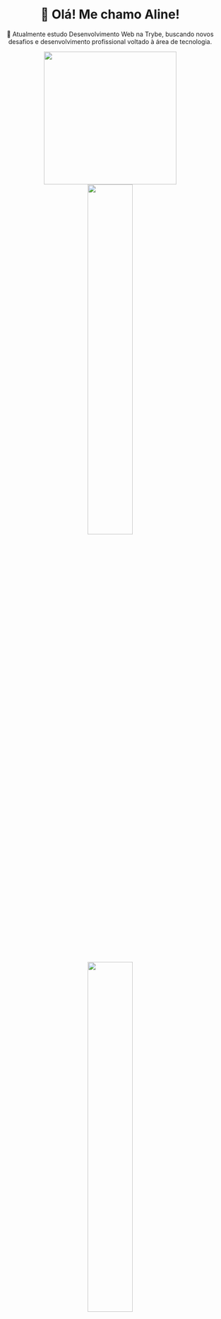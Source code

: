<h1 align="center">👋 Olá! Me chamo Aline! </h1>

<p align="center">🌱 Atualmente estudo Desenvolvimento Web na Trybe, buscando novos desafios e desenvolvimento profissional voltado à área de tecnologia.</p>

<div align="center">
<img src ="https://github.com/AlineMSant/AlineMSant/assets/115490912/35ee8399-30eb-4f7a-851f-67829730aee3" width="300px" />
</div>
  
<div align="center">
<a href="https://github.com/AlineMSant">
<img heigth = "180em" width="45%" src="https://github-readme-stats.vercel.app/api?username=AlineMSant&show_icons=true&theme=onedark"><br />
<img heigth = "100em" width="45%" src="https://github-readme-stats.vercel.app/api/top-langs/?username=AlineMSant&&layout=compact&theme=onedark">
</div>
  
  
<h2 align="center">Ferramentas e Tecnologias</h2>

![CSS3](https://img.shields.io/badge/css3-%231572B6.svg?style=for-the-badge&logo=css3&logoColor=white)
![HTML5](https://img.shields.io/badge/html5-%23E34F26.svg?style=for-the-badge&logo=html5&logoColor=white)
![JavaScript](https://img.shields.io/badge/javascript-%23323330.svg?style=for-the-badge&logo=javascript&logoColor=%23F7DF1E)
![Redux](https://img.shields.io/badge/redux-%23593d88.svg?style=for-the-badge&logo=redux&logoColor=white)
![React](https://img.shields.io/badge/react-%2320232a.svg?style=for-the-badge&logo=react&logoColor=%2361DAFB)
![Jest](https://img.shields.io/badge/-jest-%23C21325?style=for-the-badge&logo=jest&logoColor=white)
![Testing-Library](https://img.shields.io/badge/-TestingLibrary-%23E33332?style=for-the-badge&logo=testing-library&logoColor=white)
![NodeJS](https://img.shields.io/badge/node.js-6DA55F?style=for-the-badge&logo=node.js&logoColor=white)
![MySQL](https://img.shields.io/badge/mysql-%2300f.svg?style=for-the-badge&logo=mysql&logoColor=white)
![Docker](https://img.shields.io/badge/docker-%230db7ed.svg?style=for-the-badge&logo=docker&logoColor=white)
  
<h2 align="center">Contatos:</h2>

<div align="center">
<a href="https://www.linkedin.com/in/alinemourasantos-dev/" target="_blank"><img src="https://img.shields.io/badge/-LinkedIn-%230077B5?style=for-the-badge&logo=linkedin&logoColor=white" target="_blank"></a>   
<p>📫 alinems4120@gmail.com</p>
</div>

